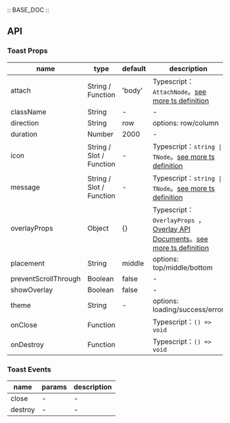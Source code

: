 :: BASE_DOC ::

## API

### Toast Props

name | type | default | description | required
-- | -- | -- | -- | --
attach | String / Function | 'body' | Typescript：`AttachNode`。[see more ts definition](https://github.com/Tencent/tdesign-mobile-vue/blob/develop/src/common.ts) | N
className | String | - | \- | N
direction | String | row | options: row/column | N
duration | Number | 2000 | \- | N
icon | String / Slot / Function | - | Typescript：`string \| TNode`。[see more ts definition](https://github.com/Tencent/tdesign-mobile-vue/blob/develop/src/common.ts) | N
message | String / Slot / Function | - | Typescript：`string \| TNode`。[see more ts definition](https://github.com/Tencent/tdesign-mobile-vue/blob/develop/src/common.ts) | N
overlayProps | Object | {} | Typescript：`OverlayProps `，[Overlay API Documents](./overlay?tab=api)。[see more ts definition](https://github.com/Tencent/tdesign-mobile-vue/tree/develop/src/toast/type.ts) | N
placement | String | middle | options:  top/middle/bottom | N
preventScrollThrough | Boolean | false | \- | N
showOverlay | Boolean | false | \- | N
theme | String | - | options: loading/success/error | N
onClose | Function |  | Typescript：`() => void`<br/> | N
onDestroy | Function |  | Typescript：`() => void`<br/> | N

### Toast Events

name | params | description
-- | -- | --
close | \- | \-
destroy | \- | \-
